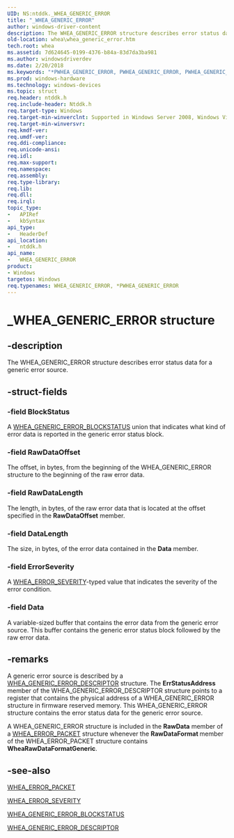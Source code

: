 ```yaml
---
UID: NS:ntddk._WHEA_GENERIC_ERROR
title: "_WHEA_GENERIC_ERROR"
author: windows-driver-content
description: The WHEA_GENERIC_ERROR structure describes error status data for a generic error source.
old-location: whea\whea_generic_error.htm
tech.root: whea
ms.assetid: 7d624645-0199-4376-b84a-83d7da3ba981
ms.author: windowsdriverdev
ms.date: 2/20/2018
ms.keywords: "*PWHEA_GENERIC_ERROR, PWHEA_GENERIC_ERROR, PWHEA_GENERIC_ERROR structure pointer [WHEA Drivers and Applications], WHEA_GENERIC_ERROR, WHEA_GENERIC_ERROR structure [WHEA Drivers and Applications], _WHEA_GENERIC_ERROR, ntddk/PWHEA_GENERIC_ERROR, ntddk/WHEA_GENERIC_ERROR, whea.whea_generic_error, whearef_60117ecc-4c3f-438f-aba2-cd2d4268df27.xml"
ms.prod: windows-hardware
ms.technology: windows-devices
ms.topic: struct
req.header: ntddk.h
req.include-header: Ntddk.h
req.target-type: Windows
req.target-min-winverclnt: Supported in Windows Server 2008, Windows Vista SP1, and later versions of Windows.
req.target-min-winversvr: 
req.kmdf-ver: 
req.umdf-ver: 
req.ddi-compliance: 
req.unicode-ansi: 
req.idl: 
req.max-support: 
req.namespace: 
req.assembly: 
req.type-library: 
req.lib: 
req.dll: 
req.irql: 
topic_type:
-	APIRef
-	kbSyntax
api_type:
-	HeaderDef
api_location:
-	ntddk.h
api_name:
-	WHEA_GENERIC_ERROR
product:
- Windows
targetos: Windows
req.typenames: WHEA_GENERIC_ERROR, *PWHEA_GENERIC_ERROR
---
```


# _WHEA_GENERIC_ERROR structure


## -description


The WHEA_GENERIC_ERROR structure describes error status data for a generic error source.


## -struct-fields




### -field BlockStatus

A <a href="https://msdn.microsoft.com/library/windows/hardware/ff560525">WHEA_GENERIC_ERROR_BLOCKSTATUS</a> union that indicates what kind of error data is reported in the generic error status block.


### -field RawDataOffset

The offset, in bytes, from the beginning of the WHEA_GENERIC_ERROR structure to the beginning of the raw error data.


### -field RawDataLength

The length, in bytes, of the raw error data that is located at the offset specified in the <b>RawDataOffset</b> member.


### -field DataLength

The size, in bytes, of the error data contained in the <b>Data</b> member.


### -field ErrorSeverity

A <a href="https://msdn.microsoft.com/library/windows/hardware/ff560503">WHEA_ERROR_SEVERITY</a>-typed value that indicates the severity of the error condition.


### -field Data

A variable-sized buffer that contains the error data from the generic error source. This buffer contains the generic error status block followed by the raw error data.


## -remarks



A generic error source is described by a <a href="https://msdn.microsoft.com/library/windows/hardware/ff560531">WHEA_GENERIC_ERROR_DESCRIPTOR</a> structure. The <b>ErrStatusAddress</b> member of the WHEA_GENERIC_ERROR_DESCRIPTOR structure points to a register that contains the physical address of a WHEA_GENERIC_ERROR structure in firmware reserved memory. This WHEA_GENERIC_ERROR structure contains the error status data for the generic error source.

A WHEA_GENERIC_ERROR structure is included in the <b>RawData</b> member of a <a href="https://msdn.microsoft.com/library/windows/hardware/ff560465">WHEA_ERROR_PACKET</a> structure whenever the <b>RawDataFormat </b>member of the WHEA_ERROR_PACKET structure contains <b>WheaRawDataFormatGeneric</b>.




## -see-also




<a href="https://msdn.microsoft.com/library/windows/hardware/ff560465">WHEA_ERROR_PACKET</a>



<a href="https://msdn.microsoft.com/library/windows/hardware/ff560503">WHEA_ERROR_SEVERITY</a>



<a href="https://msdn.microsoft.com/library/windows/hardware/ff560525">WHEA_GENERIC_ERROR_BLOCKSTATUS</a>



<a href="https://msdn.microsoft.com/library/windows/hardware/ff560531">WHEA_GENERIC_ERROR_DESCRIPTOR</a>
 

 

